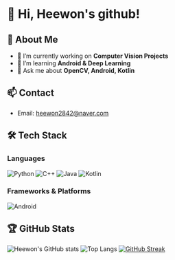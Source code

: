 

<!--
**heewon411/heewon411** is a ✨ _special_ ✨ repository because its `README.md` (this file) appears on your GitHub profile.

Here are some ideas to get you started:

- 🔭 I’m currently working on ...
- 🌱 I’m currently learning ...
- 👯 I’m looking to collaborate on ...
- 🤔 I’m looking for help with ...
- 💬 Ask me about ...
- 📫 How to reach me: ...
- 😄 Pronouns: ...
- ⚡ Fun fact: ...
-->
# 👋 Hi, Heewon's github!

## 🌟 About Me
- 🔭 I’m currently working on **Computer Vision Projects**
- 🌱 I’m learning **Android & Deep Learning**
- 💬 Ask me about **OpenCV, Android, Kotlin**

## 📫 Contact
- Email: heewon2842@naver.com
  

## 🛠 Tech Stack

### Languages
![Python](https://img.shields.io/badge/Python-3776AB?style=for-the-badge&logo=python&logoColor=white)
![C++](https://img.shields.io/badge/C++-00599C?style=for-the-badge&logo=c%2B%2B&logoColor=white)
![Java](https://img.shields.io/badge/Java-007396?style=for-the-badge&logo=java&logoColor=white)
![Kotlin](https://img.shields.io/badge/Kotlin-0095D5?style=for-the-badge&logo=kotlin&logoColor=white)

### Frameworks & Platforms
![Android](https://img.shields.io/badge/Android-3DDC84?style=for-the-badge&logo=android&logoColor=white)


## 🏆 GitHub Stats
![Heewon's GitHub stats](https://github-readme-stats.vercel.app/api?username=heewon411&show_icons=true&theme=radical)
![Top Langs](https://github-readme-stats.vercel.app/api/top-langs/?username=YourGitHubID&layout=compact&theme=radical)
[![GitHub Streak](https://streak-stats.demolab.com?user=YourGitHubID&theme=radical)](https://git.io/streak-stats)
